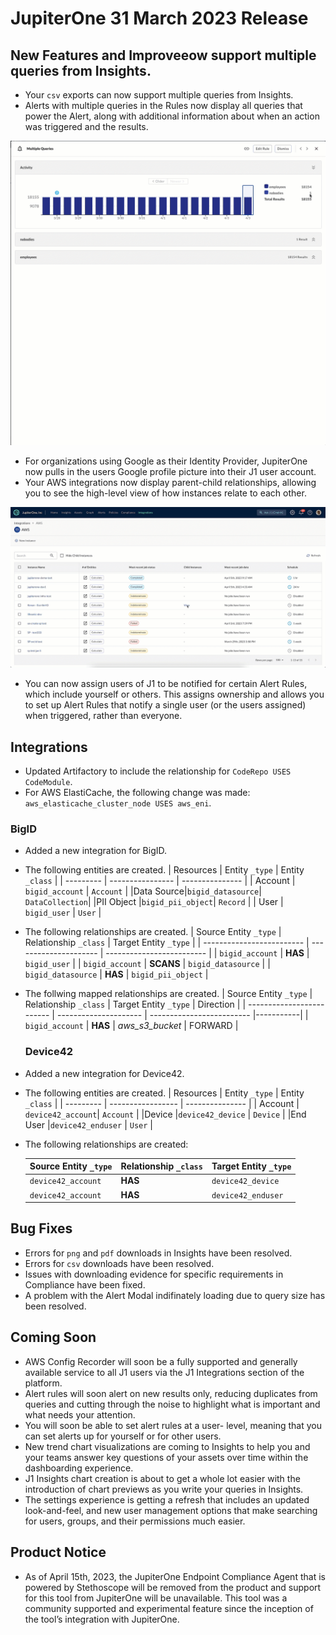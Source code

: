 # JupiterOne 31 March 2023 Release

## New Features and Improveeow support multiple queries from Insights.
-   Your `csv` exports can now support multiple queries from Insights.
-   Alerts with multiple queries in the Rules now display all queries that power the Alert, along with additional information about when an action was triggered and the results. 

![](../assets/alertmodal.gif)
-   For organizations using Google as their Identity Provider, JupiterOne now pulls in the users Google profile picture into their J1 user account. 
-   Your AWS integrations now display parent-child relationships, allowing you to see the high-level view of how instances relate to each other. 

![](../assets/parentchild.gif)

- You can now assign users of J1 to be notified for certain Alert Rules, which include yourself or others. This assigns ownership and allows you to set up Alert Rules that notify a single user (or the users assigned) when triggered, rather than everyone. 

## Integrations
- Updated Artifactory to include the relationship for `CodeRepo USES CodeModule`.
- For AWS ElastiCache, the following change was made: `aws_elasticache_cluster_node USES aws_eni`.
### BigID
- Added a new integration for BigID. 
- The following entities are created. 
 | Resources | Entity `_type`   | Entity `_class` |
 | --------- | ---------------- | --------------- |
 | Account   | `bigid_account`  |  `Account`      |
 |Data Source|`bigid_datasource`| `DataCollection`|
 |PII Object |`bigid_pii_object`| `Record`        |
 |  User     | `bigid_user`     | `User`          |

- The following relationships are created. 
    | Source Entity `_type`     | Relationship `_class` | Target Entity `_type`     |
    | ------------------------- | --------------------- | ------------------------- |
    | `bigid_account`           | **HAS**               | `bigid_user`              |
    | `bigid_account`           | **SCANS**             | `bigid_datasource`        |
    | `bigid_datasource`        | **HAS**               | `bigid_pii_object`        |    
   
 - The follwing mapped relationships are created.
    | Source Entity `_type`     | Relationship `_class` | Target Entity `_type`     | Direction |
    | ------------------------- | --------------------- | ------------------------- |-----------|
    | `bigid_account`           | **HAS**               | *aws_s3_bucket*           | FORWARD   |
    
    ### Device42
- Added a new integration for Device42.
- The following entities are created. 
 | Resources | Entity `_type`    | Entity `_class` |
 | --------- | ----------------- | --------------- |
 | Account   | `device42_account`|  `Account`      |
 |Device     |`device42_device`  | `Device`        |
 |End User   |`device42_enduser` | `User`          |

- The following relationships are created:

    | Source Entity `_type`     | Relationship `_class` | Target Entity `_type`     |
    | ------------------------- | --------------------- | ------------------------- |
    | `device42_account`        | **HAS**               | `device42_device`         |
    | `device42_account`        | **HAS**               | `device42_enduser`        |


## Bug Fixes
-  Errors for `png` and `pdf` downloads in Insights have been resolved. 
-  Errors for `csv` downloads have been resolved. 
-  Issues with downloading evidence for specific requirements in Compliance have been fixed. 
-  A problem with the Alert Modal indifinately loading due to query size has been resolved. 

## Coming Soon
- AWS Config Recorder will soon be a fully supported and generally available service to all J1 users via the J1 Integrations section of the platform.
- Alert rules will soon alert on new results only, reducing duplicates from queries and cutting through the noise to highlight what is important and what needs your attention. 
- You will soon be able to set alert rules at a user- level, meaning that you can set alerts up for yourself or for other users. 
- New trend chart visualizations are coming to Insights to help you and your teams answer key questions of your assets over time within the dashboarding experience. 
- J1 Insights chart creation is about to get a whole lot easier with the introduction of chart previews as you write your queries in Insights. 
- The settings experience is getting a refresh that includes an updated look-and-feel, and new user management options that make searching for users, groups, and their permissions much easier.

## Product Notice
- As of April 15th, 2023, the JupiterOne Endpoint Compliance Agent that is powered by Stethoscope will be removed from the product and support for this tool from JupiterOne will be unavailable. This tool was a community supported and experimental feature since the inception of the tool’s integration with JupiterOne. 
